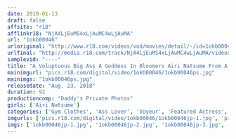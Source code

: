 ```yaml
---
date: 2019-01-13
draft: false
affsite: "r18"
afflinkr18: "NjA4LjEuMS4xLjAuMC4wLjAuMA"
url: "1okb00046"
urloriginal: "http://www.r18.com/videos/vod/movies/detail/-/id=1okb00046"
urlfinal: "http://media.r18.com/track/NjA4LjEuMS4xLjAuMC4wLjAuMA/videos/vod/movies/detail/-/id=1okb00046"
samplevid: "----"
title: "A Voluptuous Big Ass A Goddess In Bloomers Airi Natsume From A Lolita Beautiful Girl, To A Married Woman (Dear Wife, Can I Fuck You?), And A Chubby Girl, We Dressed These Hot Bitches In Tight Bloomers And Gym Shorts So We Could See Their Asses And Cameltoes Bulging Out So Hard Their Pussy Hairs Were Poking Out For Some Ultra Closeup Action! And We Also Present Hot Dogging, Fully Clothed Pissing, Golden Shower Action And Bloomer Bukkake And Creampie Raw Footage In Fully Clothed Fetish AV Fun For All You Bloomer Lovers Out There"
mainimgurl: "pics.r18.com/digital/video/1okb00046/1okb00046ps.jpg"
mainimgs: "1okb00046ps.jpg"
releasedate: "Aug. 23, 2018"
duration: 92
productioncomp: "Daddy's Private Photos"
girls: ['Airi Natsume']
categories: ['Gym Clothes', 'Ass Lover', 'Voyeur', 'Featured Actress', 'Gonzo', 'Homemade', 'Hi-Def']
imgurls: ['pics.r18.com/digital/video/1okb00046/1okb00046jp-1.jpg', 'pics.r18.com/digital/video/1okb00046/1okb00046jp-2.jpg', 'pics.r18.com/digital/video/1okb00046/1okb00046jp-3.jpg', 'pics.r18.com/digital/video/1okb00046/1okb00046jp-4.jpg', 'pics.r18.com/digital/video/1okb00046/1okb00046jp-5.jpg', 'pics.r18.com/digital/video/1okb00046/1okb00046jp-6.jpg', 'pics.r18.com/digital/video/1okb00046/1okb00046jp-7.jpg', 'pics.r18.com/digital/video/1okb00046/1okb00046jp-8.jpg', 'pics.r18.com/digital/video/1okb00046/1okb00046jp-9.jpg', 'pics.r18.com/digital/video/1okb00046/1okb00046jp-10.jpg', 'pics.r18.com/digital/video/1okb00046/1okb00046jp-11.jpg', 'pics.r18.com/digital/video/1okb00046/1okb00046jp-12.jpg', 'pics.r18.com/digital/video/1okb00046/1okb00046jp-13.jpg', 'pics.r18.com/digital/video/1okb00046/1okb00046jp-14.jpg', 'pics.r18.com/digital/video/1okb00046/1okb00046jp-15.jpg', 'pics.r18.com/digital/video/1okb00046/1okb00046jp-16.jpg', 'pics.r18.com/digital/video/1okb00046/1okb00046jp-17.jpg', 'pics.r18.com/digital/video/1okb00046/1okb00046jp-18.jpg', 'pics.r18.com/digital/video/1okb00046/1okb00046jp-19.jpg', 'pics.r18.com/digital/video/1okb00046/1okb00046jp-20.jpg']
imgs: ['1okb00046jp-1.jpg', '1okb00046jp-2.jpg', '1okb00046jp-3.jpg', '1okb00046jp-4.jpg', '1okb00046jp-5.jpg', '1okb00046jp-6.jpg', '1okb00046jp-7.jpg', '1okb00046jp-8.jpg', '1okb00046jp-9.jpg', '1okb00046jp-10.jpg', '1okb00046jp-11.jpg', '1okb00046jp-12.jpg', '1okb00046jp-13.jpg', '1okb00046jp-14.jpg', '1okb00046jp-15.jpg', '1okb00046jp-16.jpg', '1okb00046jp-17.jpg', '1okb00046jp-18.jpg', '1okb00046jp-19.jpg', '1okb00046jp-20.jpg']
---
```

